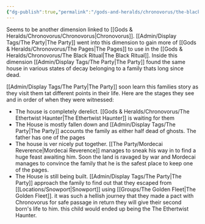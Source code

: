 ```yaml
---
{"dg-publish":true,"permalink":"/gods-and-heralds/chronovorus/the-black-forest/"}
---
```


Seems to be another dimension linked to [[Gods & Heralds/Chronovorus/Chronovorus\|Chronovorus]]. [[Admin/Display Tags/The Party\|The Party]] went into this dimension to gain more of [[Gods & Heralds/Chronovorus/The Pages\|The Pages]] to use in the [[Gods & Heralds/Chronovorus/The Black Ritual\|The Black Ritual]]. Inside this dimension [[Admin/Display Tags/The Party\|The Party]] found the same house in various states of decay belonging to a family thats long since dead. 

[[Admin/Display Tags/The Party\|The Party]] soon learn this families story as they visit them tat different points in their life. Here are the stages they see and in order of when they were witnessed:
- The house is completely derelict. [[Gods & Heralds/Chronovorus/The Ethertwist Haunter\|The Ethertwist Haunter]] is waiting for them 
- The House is mostly fallen down and [[Admin/Display Tags/The Party\|The Party]] accounts the family as either half dead of ghosts. The father has one of the pages
- The house is ver nicely put together. [[The Party/Mordecai Reverence\|Mordecai Reverence]] manages to sneak his way in to find a huge feast awaiting him. Soon the land is ravaged by war and Mordecai manages to convince the family that he is the safest place to keep one of the pages. 
- The House is still being built. [[Admin/Display Tags/The Party\|The Party]] approach the family to find out that they escaped from [[Locations/Snowport\|Snowport]] using [[Groups/The Golden Fleet\|The Golden Fleet]]. it was such a hellish journey that they made a pact with Chronovorus for safe passage in return they will give their second born's life to him. this child would ended up being the The Ethertwist Haunter.